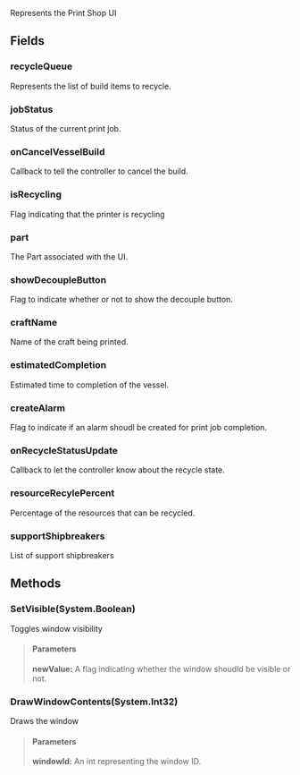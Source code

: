             
Represents the Print Shop UI
        
## Fields

### recycleQueue
Represents the list of build items to recycle.
### jobStatus
Status of the current print job.
### onCancelVesselBuild
Callback to tell the controller to cancel the build.
### isRecycling
Flag indicating that the printer is recycling
### part
The Part associated with the UI.
### showDecoupleButton
Flag to indicate whether or not to show the decouple button.
### craftName
Name of the craft being printed.
### estimatedCompletion
Estimated time to completion of the vessel.
### createAlarm
Flag to indicate if an alarm shoudl be created for print job completion.
### onRecycleStatusUpdate
Callback to let the controller know about the recycle state.
### resourceRecylePercent
Percentage of the resources that can be recycled.
### supportShipbreakers
List of support shipbreakers
## Methods


### SetVisible(System.Boolean)
Toggles window visibility
> #### Parameters
> **newValue:** A flag indicating whether the window shoudld be visible or not.


### DrawWindowContents(System.Int32)
Draws the window
> #### Parameters
> **windowId:** An int representing the window ID.


